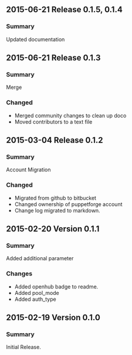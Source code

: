 ## 2015-06-21 Release 0.1.5, 0.1.4
### Summary
Updated documentation

## 2015-06-21 Release 0.1.3
### Summary
Merge

### Changed
 - Merged community changes to clean up doco
 - Moved contributors to a text file

## 2015-03-04 Release 0.1.2
### Summary
Account Migration

### Changed
 - Migrated from github to bitbucket
 - Changed ownership of puppetforge account
 - Change log migrated to markdown.

## 2015-02-20 Version 0.1.1
### Summary
Added additional parameter

### Changes
 - Added openhub badge to readme.
 - Added pool_mode
 - Added auth_type

## 2015-02-19 Version 0.1.0
### Summary
Initial Release.
